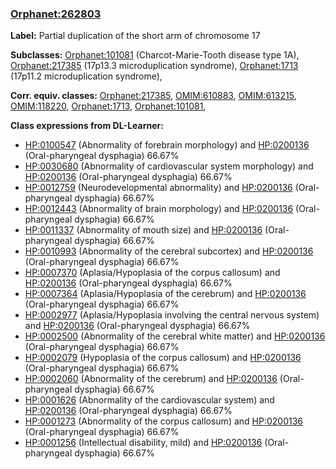 
### [Orphanet:262803](http://www.orpha.net/ORDO/Orphanet_262803)
**Label:** Partial duplication of the short arm of chromosome 17

**Subclasses:** [Orphanet:101081](http://www.orpha.net/ORDO/Orphanet_101081) (Charcot-Marie-Tooth disease type 1A), [Orphanet:217385](http://www.orpha.net/ORDO/Orphanet_217385) (17p13.3 microduplication syndrome), [Orphanet:1713](http://www.orpha.net/ORDO/Orphanet_1713) (17p11.2 microduplication syndrome), 

**Corr. equiv. classes:** [Orphanet:217385](http://www.orpha.net/ORDO/Orphanet_217385), [OMIM:610883](http://purl.obolibrary.org/obo/OMIM_610883), [OMIM:613215](http://purl.obolibrary.org/obo/OMIM_613215), [OMIM:118220](http://purl.obolibrary.org/obo/OMIM_118220), [Orphanet:1713](http://www.orpha.net/ORDO/Orphanet_1713), [Orphanet:101081](http://www.orpha.net/ORDO/Orphanet_101081), 

**Class expressions from DL-Learner:**

- [HP:0100547](http://purl.obolibrary.org/obo/HP_0100547) (Abnormality of forebrain morphology) and [HP:0200136](http://purl.obolibrary.org/obo/HP_0200136) (Oral-pharyngeal dysphagia) 66.67%
- [HP:0030680](http://purl.obolibrary.org/obo/HP_0030680) (Abnormality of cardiovascular system morphology) and [HP:0200136](http://purl.obolibrary.org/obo/HP_0200136) (Oral-pharyngeal dysphagia) 66.67%
- [HP:0012759](http://purl.obolibrary.org/obo/HP_0012759) (Neurodevelopmental abnormality) and [HP:0200136](http://purl.obolibrary.org/obo/HP_0200136) (Oral-pharyngeal dysphagia) 66.67%
- [HP:0012443](http://purl.obolibrary.org/obo/HP_0012443) (Abnormality of brain morphology) and [HP:0200136](http://purl.obolibrary.org/obo/HP_0200136) (Oral-pharyngeal dysphagia) 66.67%
- [HP:0011337](http://purl.obolibrary.org/obo/HP_0011337) (Abnormality of mouth size) and [HP:0200136](http://purl.obolibrary.org/obo/HP_0200136) (Oral-pharyngeal dysphagia) 66.67%
- [HP:0010993](http://purl.obolibrary.org/obo/HP_0010993) (Abnormality of the cerebral subcortex) and [HP:0200136](http://purl.obolibrary.org/obo/HP_0200136) (Oral-pharyngeal dysphagia) 66.67%
- [HP:0007370](http://purl.obolibrary.org/obo/HP_0007370) (Aplasia/Hypoplasia of the corpus callosum) and [HP:0200136](http://purl.obolibrary.org/obo/HP_0200136) (Oral-pharyngeal dysphagia) 66.67%
- [HP:0007364](http://purl.obolibrary.org/obo/HP_0007364) (Aplasia/Hypoplasia of the cerebrum) and [HP:0200136](http://purl.obolibrary.org/obo/HP_0200136) (Oral-pharyngeal dysphagia) 66.67%
- [HP:0002977](http://purl.obolibrary.org/obo/HP_0002977) (Aplasia/Hypoplasia involving the central nervous system) and [HP:0200136](http://purl.obolibrary.org/obo/HP_0200136) (Oral-pharyngeal dysphagia) 66.67%
- [HP:0002500](http://purl.obolibrary.org/obo/HP_0002500) (Abnormality of the cerebral white matter) and [HP:0200136](http://purl.obolibrary.org/obo/HP_0200136) (Oral-pharyngeal dysphagia) 66.67%
- [HP:0002079](http://purl.obolibrary.org/obo/HP_0002079) (Hypoplasia of the corpus callosum) and [HP:0200136](http://purl.obolibrary.org/obo/HP_0200136) (Oral-pharyngeal dysphagia) 66.67%
- [HP:0002060](http://purl.obolibrary.org/obo/HP_0002060) (Abnormality of the cerebrum) and [HP:0200136](http://purl.obolibrary.org/obo/HP_0200136) (Oral-pharyngeal dysphagia) 66.67%
- [HP:0001626](http://purl.obolibrary.org/obo/HP_0001626) (Abnormality of the cardiovascular system) and [HP:0200136](http://purl.obolibrary.org/obo/HP_0200136) (Oral-pharyngeal dysphagia) 66.67%
- [HP:0001273](http://purl.obolibrary.org/obo/HP_0001273) (Abnormality of the corpus callosum) and [HP:0200136](http://purl.obolibrary.org/obo/HP_0200136) (Oral-pharyngeal dysphagia) 66.67%
- [HP:0001256](http://purl.obolibrary.org/obo/HP_0001256) (Intellectual disability, mild) and [HP:0200136](http://purl.obolibrary.org/obo/HP_0200136) (Oral-pharyngeal dysphagia) 66.67%


